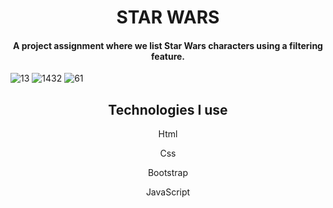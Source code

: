 <h1 align="center"> STAR WARS </h1>

<h4 align="center">A project assignment where we list Star Wars characters using a filtering feature.</h4>

![13](https://github.com/wiemarko/OnlyJs-homework-4/assets/81916976/d39542b7-0d29-4bd4-8691-142e619b6dad)
![1432](https://github.com/wiemarko/OnlyJs-homework-4/assets/81916976/16fb6517-c690-45b7-90cf-4062471959db)
![61](https://github.com/wiemarko/OnlyJs-homework-4/assets/81916976/8db1d874-8868-4ec0-abea-8cfb45f35a3c)

<h2 align="center">Technologies I use</h2>
<p align="center">Html</p>
<p align="center">Css</p>
<p align="center">Bootstrap</p>
<p align="center">JavaScript</p>


